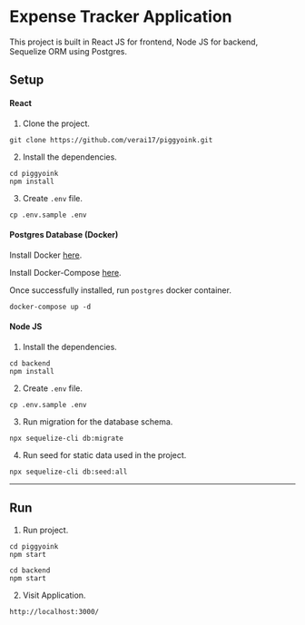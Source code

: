 # Expense Tracker Application

This project is built in React JS for frontend, Node JS for backend, Sequelize ORM using Postgres.

## Setup

#### React

1. Clone the project.

```
git clone https://github.com/verai17/piggyoink.git
```

2. Install the dependencies.

```
cd piggyoink
npm install
```

3. Create `.env` file.

```
cp .env.sample .env
```

#### Postgres Database (Docker)

Install Docker [here](https://docs.docker.com/engine/install/).

Install Docker-Compose [here](https://docs.docker.com/compose/install/).

Once successfully installed, run `postgres` docker container.

```
docker-compose up -d
```

#### Node JS

1.  Install the dependencies.

```
cd backend
npm install
```

2.  Create `.env` file.

```
cp .env.sample .env
```

3.  Run migration for the database schema.

```
npx sequelize-cli db:migrate
```

4.  Run seed for static data used in the project.

```
npx sequelize-cli db:seed:all
```

---

## Run

1. Run project.

```
cd piggyoink
npm start
```

```
cd backend
npm start
```

2. Visit Application.

```
http://localhost:3000/
```

